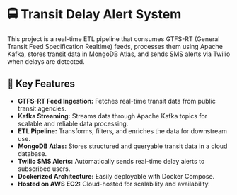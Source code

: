 # 🚍 Transit Delay Alert System

This project is a real-time ETL pipeline that consumes GTFS-RT (General Transit Feed Specification Realtime) feeds, processes them using Apache Kafka, stores transit data in MongoDB Atlas, and sends SMS alerts via Twilio when delays are detected.

## 🧩 Key Features

- **GTFS-RT Feed Ingestion:** Fetches real-time transit data from public transit agencies.
- **Kafka Streaming:** Streams data through Apache Kafka topics for scalable and reliable data processing.
- **ETL Pipeline:** Transforms, filters, and enriches the data for downstream use.
- **MongoDB Atlas:** Stores structured and queryable transit data in a cloud database.
- **Twilio SMS Alerts:** Automatically sends real-time delay alerts to subscribed users.
- **Dockerized Architecture:** Easily deployable with Docker Compose.
- **Hosted on AWS EC2:** Cloud-hosted for scalability and availability.


